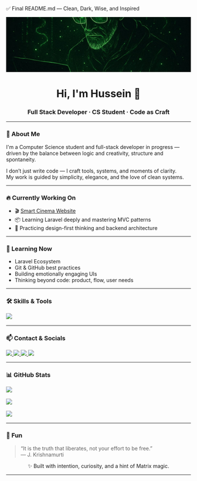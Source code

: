 ✅ Final README.md — Clean, Dark, Wise, and Inspired

<p align="center">
  <img src="https://raw.githubusercontent.com/HusseinMerhy/HusseinMerhy/main/banner.jpeg" width="100%" height="150px" style="object-fit: cover;" alt="Cyberpunk Matrix Banner" />
</p>


<h1 align="center">Hi, I'm Hussein 👋</h1>
<h3 align="center">Full Stack Developer · CS Student · Code as Craft</h3>

---

### 🧭 About Me

I'm a Computer Science student and full-stack developer in progress —  
driven by the balance between logic and creativity, structure and spontaneity.

I don’t just write code — I craft tools, systems, and moments of clarity.  
My work is guided by simplicity, elegance, and the love of clean systems.

---

### 🔥 Currently Working On

- 🎬 [Smart Cinema Website](https://github.com/HusseinMerhy/smartCinema.git)  
- 📦 Learning Laravel deeply and mastering MVC patterns  
- 🧱 Practicing design-first thinking and backend architecture

---

### 🧠 Learning Now

- Laravel Ecosystem  
- Git & GitHub best practices  
- Building emotionally engaging UIs  
- Thinking beyond code: product, flow, user needs

---

### 🛠 Skills & Tools

<p align="left">
  <img src="https://skillicons.dev/icons?i=php,laravel,js,html,css,java,python,mysql,git,github,vscode,linux,react,bootstrap,dart,flutter,fastapi,c,figma,arduino,firebase" />
</p>

---

### 📫 Contact & Socials

<p align="left">
  <a href="mailto:husseinmerii7643@gmail.com" target="_blank">
    <img src="https://img.shields.io/badge/Email-D14836?style=for-the-badge&logo=gmail&logoColor=white" />
  </a>
  <a href="https://linkedin.com/in/husseinmerhy" target="_blank">
    <img src="https://img.shields.io/badge/LinkedIn-0077B5?style=for-the-badge&logo=linkedin&logoColor=white" />
  </a>
  <a href="https://discord.com/users/hm5243" target="_blank">
    <img src="https://img.shields.io/badge/Discord-hm5243-5865F2?style=for-the-badge&logo=discord&logoColor=white" />
  </a>
  <a href="https://instagram.com/hussein_merii" target="_blank">
    <img src="https://img.shields.io/badge/Instagram-E4405F?style=for-the-badge&logo=instagram&logoColor=white" />
  </a>
</p>


---

### 📊 GitHub Stats

<a href="http://www.github.com/HusseinMerhy"><img src="https://github-readme-stats.vercel.app/api?username=HusseinMerhy&show_icons=true&count_private=true&title_color=84cc16&text_color=ffffff&icon_color=22c55e&bg_color=1e1e1e&hide_border=true" /></a>

<a href="http://www.github.com/HusseinMerhy"><img src="https://github-readme-streak-stats.herokuapp.com/?user=HusseinMerhy&stroke=ffffff&background=1e1e1e&ring=84cc16&fire=84cc16&currStreakNum=ffffff&currStreakLabel=84cc16&sideNums=ffffff&sideLabels=ffffff&dates=ffffff&hide_border=true" /></a>

<a href="https://github.com/HusseinMerhy"><img src="https://github-readme-stats.vercel.app/api/top-langs/?username=HusseinMerhy&langs_count=10&title_color=84cc16&text_color=ffffff&icon_color=22c55e&bg_color=1e1e1e&hide_border=true&custom_title=Top%20Languages" /></a>

---

### 🧘 Fun

> “It is the truth that liberates, not your effort to be free.”  
> — J. Krishnamurti

<p align="center">
  ✨ Built with intention, curiosity, and a hint of Matrix magic.
</p>


---

